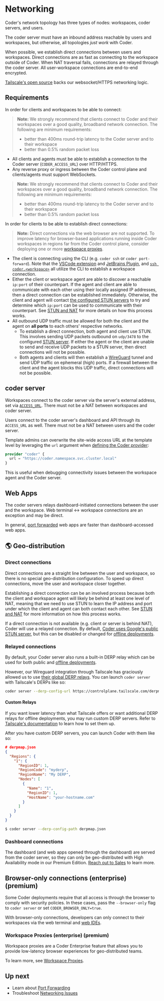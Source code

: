 # Networking

Coder's network topology has three types of nodes: workspaces, coder servers,
and users.

The coder server must have an inbound address reachable by users and workspaces,
but otherwise, all topologies _just work_ with Coder.

When possible, we establish direct connections between users and workspaces.
Direct connections are as fast as connecting to the workspace outside of Coder.
When NAT traversal fails, connections are relayed through the coder server. All
user-workspace connections are end-to-end encrypted.

[Tailscale's open source](https://tailscale.com) backs our websocket/HTTPS networking logic.

## Requirements

In order for clients and workspaces to be able to connect:

> **Note:** We strongly recommend that clients connect to Coder and their
> workspaces over a good quality, broadband network connection. The following
> are minimum requirements:
>
> - better than 400ms round-trip latency to the Coder server and to their
>   workspace
> - better than 0.5% random packet loss

- All clients and agents must be able to establish a connection to the Coder
  server (`CODER_ACCESS_URL`) over HTTP/HTTPS.
- Any reverse proxy or ingress between the Coder control plane and
  clients/agents must support WebSockets.

> **Note:** We strongly recommend that clients connect to Coder and their
> workspaces over a good quality, broadband network connection. The following
> are minimum requirements:
>
> - better than 400ms round-trip latency to the Coder server and to their
>   workspace
> - better than 0.5% random packet loss

In order for clients to be able to establish direct connections:

> **Note:** Direct connections via the web browser are not supported. To improve
> latency for browser-based applications running inside Coder workspaces in
> regions far from the Coder control plane, consider deploying one or more
> [workspace proxies](./workspace-proxies.md).

- The client is connecting using the CLI (e.g. `coder ssh` or
  `coder port-forward`). Note that the
  [VSCode extension](https://marketplace.visualstudio.com/items?itemName=coder.coder-remote)
  and [JetBrains Plugin](https://plugins.jetbrains.com/plugin/19620-coder/), and
  [`ssh coder.<workspace>`](../../reference/cli/config-ssh.md) all utilize the
  CLI to establish a workspace connection.
- Either the client or workspace agent are able to discover a reachable
  `ip:port` of their counterpart. If the agent and client are able to
  communicate with each other using their locally assigned IP addresses, then a
  direct connection can be established immediately. Otherwise, the client and
  agent will contact
  [the configured STUN servers](../../reference/cli/server.md#--derp-server-stun-addresses)
  to try and determine which `ip:port` can be used to communicate with their
  counterpart. See [STUN and NAT](./stun.md) for more details on how this
  process works.
- All outbound UDP traffic must be allowed for both the client and the agent on
  **all ports** to each others' respective networks.
  - To establish a direct connection, both agent and client use STUN. This
    involves sending UDP packets outbound on `udp/3478` to the configured
    [STUN server](../../reference/cli/server.md#--derp-server-stun-addresses).
    If either the agent or the client are unable to send and receive UDP packets
    to a STUN server, then direct connections will not be possible.
  - Both agents and clients will then establish a
    [WireGuard](https://www.wireguard.com/)️ tunnel and send UDP traffic on
    ephemeral (high) ports. If a firewall between the client and the agent
    blocks this UDP traffic, direct connections will not be possible.

## coder server

Workspaces connect to the coder server via the server's external address, set
via [`ACCESS_URL`](../../admin/setup/index.md#access-url). There must not be a
NAT between workspaces and coder server.

Users connect to the coder server's dashboard and API through its `ACCESS_URL`
as well. There must not be a NAT between users and the coder server.

Template admins can overwrite the site-wide access URL at the template level by
leveraging the `url` argument when
[defining the Coder provider](https://registry.terraform.io/providers/coder/coder/latest/docs#url):

```terraform
provider "coder" {
  url = "https://coder.namespace.svc.cluster.local"
}
```

This is useful when debugging connectivity issues between the workspace agent
and the Coder server.

## Web Apps

The coder servers relays dashboard-initiated connections between the user and
the workspace. Web terminal <-> workspace connections are an exception and may
be direct.

In general, [port forwarded](./port-forwarding.md) web apps are faster than
dashboard-accessed web apps.

## 🌎 Geo-distribution

### Direct connections

Direct connections are a straight line between the user and workspace, so there
is no special geo-distribution configuration. To speed up direct connections,
move the user and workspace closer together.

Establishing a direct connection can be an involved process because both the
client and workspace agent will likely be behind at least one level of NAT,
meaning that we need to use STUN to learn the IP address and port under which
the client and agent can both contact each other. See [STUN and NAT](./stun.md)
for more information on how this process works.

If a direct connection is not available (e.g. client or server is behind NAT),
Coder will use a relayed connection. By default,
[Coder uses Google's public STUN server](../../reference/cli/server.md#--derp-server-stun-addresses),
but this can be disabled or changed for
[offline deployments](../../install/offline.md).

### Relayed connections

By default, your Coder server also runs a built-in DERP relay which can be used
for both public and [offline deployments](../../install/offline.md).

However, our Wireguard integration through Tailscale has graciously allowed us to use
[their global DERP relays](https://tailscale.com/kb/1118/custom-derp-servers/#what-are-derp-servers).
You can launch `coder server` with Tailscale's DERPs like so:

```bash
coder server --derp-config-url https://controlplane.tailscale.com/derpmap/default
```

#### Custom Relays

If you want lower latency than what Tailscale offers or want additional DERP
relays for offline deployments, you may run custom DERP servers. Refer to
[Tailscale's documentation](https://tailscale.com/kb/1118/custom-derp-servers/#why-run-your-own-derp-server)
to learn how to set them up.

After you have custom DERP servers, you can launch Coder with them like so:

```json
# derpmap.json
{
  "Regions": {
    "1": {
      "RegionID": 1,
      "RegionCode": "myderp",
      "RegionName": "My DERP",
      "Nodes": [
        {
          "Name": "1",
          "RegionID": 1,
          "HostName": "your-hostname.com"
        }
      ]
    }
  }
}
```

```bash
$ coder server --derp-config-path derpmap.json
```

### Dashboard connections

The dashboard (and web apps opened through the dashboard) are served from the
coder server, so they can only be geo-distributed with High Availability mode in
our Premium Edition. [Reach out to Sales](https://coder.com/contact) to learn
more.

## Browser-only connections (enterprise) (premium)

Some Coder deployments require that all access is through the browser to comply
with security policies. In these cases, pass the `--browser-only` flag to
`coder server` or set `CODER_BROWSER_ONLY=true`.

With browser-only connections, developers can only connect to their workspaces
via the web terminal and
[web IDEs](../../user-guides/workspace-access/web-ides.md).

### Workspace Proxies (enterprise) (premium)

Workspace proxies are a Coder Enterprise feature that allows you to provide
low-latency browser experiences for geo-distributed teams.

To learn more, see [Workspace Proxies](./workspace-proxies.md).

## Up next

- Learn about [Port Forwarding](./port-forwarding.md)
- Troubleshoot [Networking Issues](./troubleshooting.md)
